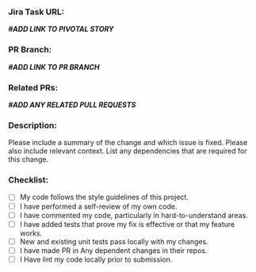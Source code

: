 ### Jira Task URL: 
**_#ADD LINK TO PIVOTAL STORY_**

### PR Branch: 
**_#ADD LINK TO PR BRANCH_**

### Related PRs:
**_#ADD ANY RELATED PULL REQUESTS_**

### Description:

Please include a summary of the change and which issue is fixed. 
Please also include relevant context. List any dependencies that are required for this change.

### Checklist:

- [ ] My code follows the style guidelines of this project.
- [ ] I have performed a self-review of my own code.
- [ ] I have commented my code, particularly in hard-to-understand areas.
- [ ] I have added tests that prove my fix is effective or that my feature works.
- [ ] New and existing unit tests pass locally with my changes.
- [ ] I have made PR in Any dependent changes in their repos.
- [ ] I Have lint my code locally prior to submission.

